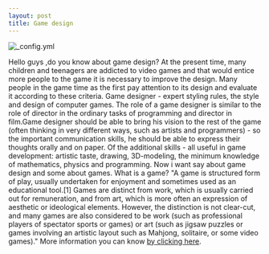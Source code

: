 ```yaml
---
layout: post
title: Game design 
---
```


![_config.yml](https://stellight.files.wordpress.com/2011/08/i-have-no-words-i-must-design.png)


 Hello guys ,do you know about game design? At the present time, many children and teenagers are addicted to video games and that would entice more people to the game it is necessary to improve the design.
 Many people in the game time as the first pay attention to its design and evaluate it according to these criteria.
 Game designer - expert styling rules, the style and design of computer games. The role of a game designer is similar to the role of   director in the ordinary tasks of programming and director in film.Game designer should be able to bring his vision to the rest of the game (often thinking in very different ways, such as artists and programmers) - so the important communication skills, he should be able to express their thoughts orally and on paper. Of the additional skills - all useful in game development: artistic taste, drawing, 3D-modeling, the minimum knowledge of mathematics, physics and programming.
 Now i want say about game design and some about games.
 What is a game? 
 "A game is structured form of play, usually undertaken for enjoyment and sometimes used as an educational tool.[1] Games are distinct from work, which is usually carried out for remuneration, and from art, which is more often an expression of aesthetic or ideological elements. However, the distinction is not clear-cut, and many games are also considered to be work (such as professional players of spectator sports or games) or art (such as jigsaw puzzles or games involving an artistic layout such as Mahjong, solitaire, or some video games)." More information you can know [by clicking here](https://en.wikipedia.org/wiki/Game).
